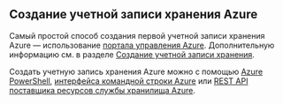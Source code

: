 ## Создание учетной записи хранения Azure

Самый простой способ создания первой учетной записи хранения Azure — использование [портала управления Azure](https://manage.windowsazure.com). Дополнительную информацию см. в разделе [Создание учетной записи хранения](../articles/storage/storage-create-storage-account.md#create-a-storage-account).

Создать учетную запись хранения Azure можно с помощью [Azure PowerShell](../articles/storage/storage-powershell-guide-full.md), [интерфейса командной строки Azure](../articles/storage/storage-azure-cli.md) или [REST API поставщика ресурсов службы хранилища Azure](https://msdn.microsoft.com/library/azure/mt163683.aspx).
 

<!---HONumber=July15_HO4-->